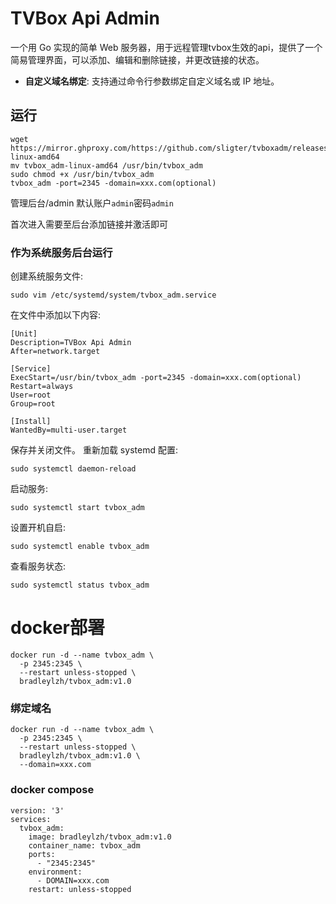 # TVBox Api Admin

一个用 Go 实现的简单 Web 服务器，用于远程管理tvbox生效的api，提供了一个简易管理界面，可以添加、编辑和删除链接，并更改链接的状态。


- **自定义域名绑定**: 支持通过命令行参数绑定自定义域名或 IP 地址。

## 运行

```
wget https://mirror.ghproxy.com/https://github.com/sligter/tvboxadm/releases/latest/download/tvbox_adm-linux-amd64
mv tvbox_adm-linux-amd64 /usr/bin/tvbox_adm
sudo chmod +x /usr/bin/tvbox_adm
tvbox_adm -port=2345 -domain=xxx.com(optional)
```
管理后台/admin
默认账户`admin`密码`admin`

首次进入需要至后台添加链接并激活即可

### 作为系统服务后台运行

创建系统服务文件:
```
sudo vim /etc/systemd/system/tvbox_adm.service
```
在文件中添加以下内容:
```
[Unit]
Description=TVBox Api Admin
After=network.target

[Service]
ExecStart=/usr/bin/tvbox_adm -port=2345 -domain=xxx.com(optional)
Restart=always
User=root
Group=root

[Install]
WantedBy=multi-user.target
```

保存并关闭文件。
重新加载 systemd 配置:
```
sudo systemctl daemon-reload
```
启动服务:
```
sudo systemctl start tvbox_adm
```
设置开机自启:
```
sudo systemctl enable tvbox_adm
```
查看服务状态:
```
sudo systemctl status tvbox_adm
```

# docker部署
```
docker run -d --name tvbox_adm \
  -p 2345:2345 \
  --restart unless-stopped \
  bradleylzh/tvbox_adm:v1.0
```

### 绑定域名
```
docker run -d --name tvbox_adm \
  -p 2345:2345 \
  --restart unless-stopped \
  bradleylzh/tvbox_adm:v1.0 \
  --domain=xxx.com
```

### docker compose
```
version: '3'
services:
  tvbox_adm:
    image: bradleylzh/tvbox_adm:v1.0
    container_name: tvbox_adm
    ports:
      - "2345:2345"
    environment:
      - DOMAIN=xxx.com
    restart: unless-stopped
```